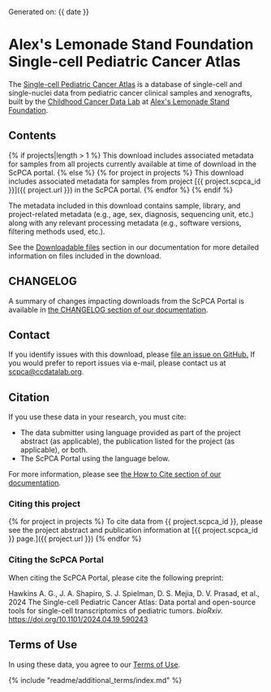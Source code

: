 Generated on: {{ date }}

# Alex's Lemonade Stand Foundation Single-cell Pediatric Cancer Atlas

The [Single-cell Pediatric Cancer Atlas](https://scpca.alexslemonade.org) is a database of single-cell and single-nuclei data from pediatric cancer clinical samples and xenografts, built by the [Childhood Cancer Data Lab](https://www.ccdatalab.org/) at [Alex's Lemonade Stand Foundation](https://www.alexslemonade.org/).

## Contents

{% if projects|length > 1 %}
This download includes associated metadata for samples from all projects currently available at time of download in the ScPCA portal.
{% else %}
{% for project in projects %}
This download includes associated metadata for samples from project [{{ project.scpca_id }}]({{ project.url }}) in the ScPCA portal.
{% endfor %}
{% endif %}

The metadata included in this download contains sample, library, and project-related metadata (e.g., age, sex, diagnosis, sequencing unit, etc.) along with any relevant processing metadata (e.g., software versions, filtering methods used, etc.).

See the [Downloadable files](https://scpca.readthedocs.io/en/stable/download_files.html) section in our documentation for more detailed information on files included in the download.

## CHANGELOG

A summary of changes impacting downloads from the ScPCA Portal is available in [the CHANGELOG section of our documentation](https://scpca.readthedocs.io/en/stable/CHANGELOG.html).

## Contact

If you identify issues with this download, please [file an issue on GitHub.](https://github.com/AlexsLemonade/scpca-portal/issues/new) If you would prefer to report issues via e-mail, please contact us at [scpca@ccdatalab.org](mailto:scpca@ccdatalab.org).

## Citation

If you use these data in your research, you must cite:

- The data submitter using language provided as part of the project abstract (as applicable), the publication listed for the project (as applicable), or both.
- The ScPCA Portal using the language below.

For more information, please see [the How to Cite section of our documentation](https://scpca.readthedocs.io/en/stable/citation.html).

### Citing this project

{% for project in projects %}
To cite data from {{ project.scpca_id }}, please see the project abstract and publication information at [{{ project.scpca_id }} page.]({{ project.url }})
{% endfor %}

### Citing the ScPCA Portal

When citing the ScPCA Portal, please cite the following preprint:

Hawkins A. G., J. A. Shapiro, S. J. Spielman, D. S. Mejia, D. V. Prasad, et al., 2024 The Single-cell Pediatric Cancer Atlas: Data portal and open-source tools for single-cell transcriptomics of pediatric tumors. _bioRxiv._ https://doi.org/10.1101/2024.04.19.590243

## Terms of Use

In using these data, you agree to our [Terms of Use](https://scpca.alexslemonade.org/terms-of-use).

{% include "readme/additional_terms/index.md" %}
